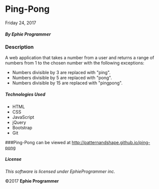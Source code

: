 # Ping-Pong

Friday 24, 2017

##### By Ephie Programmer

### Description

A web application that takes a number from a user and returns a range of numbers from 1 to the chosen number with the following exceptions:

* Numbers divisible by 3 are replaced with "ping".
* Numbers divisible by 5 are replaced with "pong".
* Numbers divisible by 15 are replaced with "pingpong".

##### Technologies Used

* HTML
* CSS
* JavaScript
* jQuery
* Bootstrap
* Git

###Ping-Pong can be viewed at http://patternandshape.github.io/ping-pong

##### License

*This software is licensed under EphieProgrammer inc.*

&copy;2017 **Ephie Programmer**
